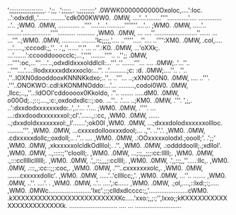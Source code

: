  ';;;;;;;;;;;;;;;;;;,.    .';;,     .';;;;;,.                       .,;;;;;;;;' 
.0WWK0000000000Oxoloc,....':loc.  ..':odxddl,.'......       ........'cdk000KWW0.
.0MW,      ....'...'........''''............'....   .............    ..'.. ;WM0.
.0MW,    ............      ..''''....'....'..........'''''''....'...       ;WM0.
.0MW,    .....'..    ........'................''''..........   ..........  ,WM0.
.0MW,       ...   ....''........................''......   ...     ...'''..;WM0.
.0MW,          .......... ........'lc;;;;,'.... ..'''''.....''....   ..'''':XM0.
.0MW,       .col,....   ...'.....,:cccodl:;,''.. .',,''......''.''...  ..''.:K0.
.0MW,    ...'oXXk;.  ...'.......':ccooddooocclc;...',''''........''''..  ..'';; 
.0MW,  ...'''':oc,...'''....'..,odxdldxxxolddlcll:...'''..''.......'''...  .... 
.0MW;..'...''.. ..''''....'....:llodxxxxxddxxxoclo:...''. ..'..........;c:   :d.
.0MW;....''..    .''..  .''..lOXN0dooddooxKNNNKkdxo;..''.. ..'''... ..;xXN0O0N0.
.0MW,  ....    ..'''.  .'''..ONOKWO:.cdl:kKONMNOddo:...'...  .........,codol0W0.
.0MW,          ,llcc;..,,''..:ldOOl'cddoooox0Kkoldo,   .''..  .......  .....dM0.
.0MW,          o00Od;..;::;....,:c:,oxdodxdlc::;:oo.  ...''..   .'....   ..;KM0.
.0MW,          .'''.   ',;,.   ..':dxxdodxxxxxxxdo:..',..'...   .'....     ;WM0.
.0MW,         .''''.     ...   ...:dxxdoodxxxxxxxol:;cl'.'......,::cc,     ,WM0.
.0MW,         ......            ..;dxxdoldxxxxxxxol:,,l'.......';ok00l     ,WM0.
.0MW,                         ...;dxxxdolodxxxxxxollloc. .........'''.     ,WM0.
.0MW,                         ...cxxxxdollooxxxdool;... .,''. ..''.'.      ,WM0.
.0MW,                         .cdxxxxxdollc;;oxdoll;..  .''..   ....       ,WM0.
.0MW,                        .:OOxxxxxolodxl.;oooll;'.  .';;'              ,WM0.
.0MW,                        ,xkxxxxxolcldkOdlllol;.     .''.              ,WM0.
.0MW,                        .:oddddoolll;.;xdllol'.                       ,WM0.
.0MW,                          ..,:::::;''cloolll;.                        ,WM0.
.0MW,                        ...;:;,,;;;:cc:lllll;.                        ,WM0.
.0MW,                         .,:::cclllllcllllll;.                        ,WM0.
.0MW,                          .',,::;,,,;:ccllll;.                        ,WM0.
.0MW,                        .',,::;,,''.....:llc,.                        ,WM0.
.0MW,                          .:::,,:cc::;;:coc,.                         ,WM0.
.0MW,                          .'''..cxxxxxxxolc,.                         ,WM0.
.0MW,                         .......cxxxxxdollc'.                         ,WM0.
.0MW,                        .....'..'cllllcc;,'.                          ,WM0.
.0MW,                        ...''..   .......                             ,WM0.
.0MW,                         ..''.    ....'. .                            ,WM0.
.0MW,                         ..'.. ....',:c......                         ,WM0.
.0MW,                        .;ol,....,::lxd:;:;.....                      ,WM0.
.0MWc........................'lxc'.;:;clldxdlcccc:;,'......................cWM0.
.kXXXXXXXXXXXXXXXXXXXXXXXXXKc.....'xxo:;,;:;'',lxxo;;kKXXXXXXXXXXXXXXXXXXXXXXXk.
 ...........................       ....         ...  .......................... 